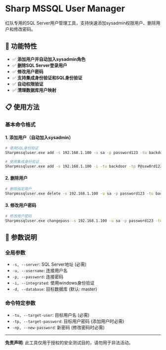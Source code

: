 # Sharp MSSQL User Manager

红队专用的SQL Server用户管理工具，支持快速添加sysadmin权限用户、删除用户和修改密码。

## 🚀 功能特性

- ✅ **添加用户并自动加入sysadmin角色**
- ✅ **删除SQL Server登录用户**  
- ✅ **修改用户密码**
- ✅ **支持集成身份验证和SQL身份验证**
- ✅ **自动权限验证**
- ✅ **清理数据库用户映射**

## 📋 使用方法

### 基本命令格式

#### 1. 添加用户（自动加入sysadmin）
```bash
# 使用SQL身份验证
Sharpmssqluser.exe add -s 192.168.1.100 -u sa -p password123 -tu backdoor -tp P@ssw0rd123

# 使用集成身份验证
Sharpmssqluser.exe add -s 192.168.1.100 -i -tu backdoor -tp P@ssw0rd123
```

#### 2. 删除用户
```bash
# 删除指定用户
Sharpmssqluser.exe delete -s 192.168.1.100 -u sa -p password123 -tu backdoor
```

#### 3. 修改用户密码
```bash
# 修改用户密码
Sharpmssqluser.exe changepass -s 192.168.1.100 -u sa -p password123 -tu backdoor -np NewP@ssw0rd456
```

## 📖 参数说明

### 全局参数
- `-s, --server`: SQL Server地址 (必需)
- `-u, --username`: 连接用户名
- `-p, --password`: 连接密码  
- `-i, --integrated`: 使用windows身份验证
- `-d, --database`: 目标数据库 (默认: master)

### 命令特定参数
- `-tu, --target-user`: 目标用户名 (必需)
- `-tp, --target-password`: 目标用户密码 (添加用户时必需)
- `-np, --new-password`: 新密码 (修改密码时必需)

---

**免责声明**: 此工具仅用于授权的安全测试目的，请勿用于非法活动。 